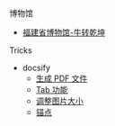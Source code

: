<!--# In-store payment component-->
博物馆
- [福建省博物馆-牛转乾坤](博物馆/a.md)

Tricks

- docsify
  - [生成 PDF 文件](tools/docsify/docsify_gen_pdf.md)
  - [Tab 功能](tools/docsify/docsify_tab.md)
  - [调整图片大小](tools/docsify/docsify_image_size.md)
  - [锚点](tools/docsify/docsify_anchor.md)
